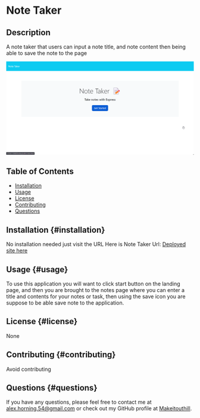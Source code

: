 
# Note Taker

## Description
        
A note taker that users can input a note title, and note content then being able to save the note to the page

![Gif of Functionality](./Develop/public/assets/images/NoteTaker.gif.gif) 

## Table of Contents
- [Installation](#installation-installation)
- [Usage](#usage-usage)
- [License](#license-license)
- [Contributing](#contributing-contributing)
- [Questions](#questions-questions)
        
## Installation {#installation}
        
No installation needed just visit the URL
Here is Note Taker Url: [Deployed site here](https://makeitouthill.github.io/Task-Manager-11/)
## Usage {#usage}
        
To use this application you will want to click start button on the landing page, and then you are brought to the notes page where you can enter a title and contents for your notes or task, then using the save icon you are suppose to be able save note to the application.
        
## License {#license}
        
None
        
## Contributing {#contributing}
        
Avoid contributing
        
## Questions {#questions}
If you have any questions, please feel free to contact me at alex.horning.54@gmail.com 
or check out my GitHub profile at [Makeitouthill](https://github.com/Makeitouthill).